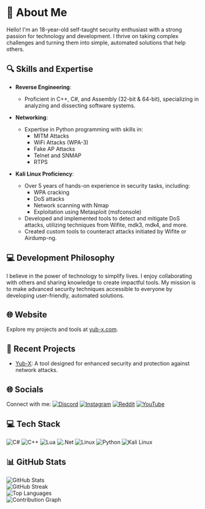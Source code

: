 # 💫 About Me
Hello! I'm an 18-year-old self-taught security enthusiast with a strong passion for technology and development. I thrive on taking complex challenges and turning them into simple, automated solutions that help others.

## 🔍 Skills and Expertise
- **Reverse Engineering**: 
  - Proficient in C++, C#, and Assembly (32-bit & 64-bit), specializing in analyzing and dissecting software systems.

- **Networking**:
  - Expertise in Python programming with skills in:
    - MITM Attacks
    - WiFi Attacks (WPA-3)
    - Fake AP Attacks
    - Telnet and SNMAP
    - RTPS

- **Kali Linux Proficiency**: 
  - Over 5 years of hands-on experience in security tasks, including:
    - WPA cracking
    - DoS attacks
    - Network scanning with Nmap
    - Exploitation using Metasploit (msfconsole)
  - Developed and implemented tools to detect and mitigate DoS attacks, utilizing techniques from Wifite, mdk3, mdk4, and more.
  - Created custom tools to counteract attacks initiated by Wifite or Airdump-ng.

## 💻 Development Philosophy
I believe in the power of technology to simplify lives. I enjoy collaborating with others and sharing knowledge to create impactful tools. My mission is to make advanced security techniques accessible to everyone by developing user-friendly, automated solutions.

## 🌐 Website
Explore my projects and tools at [yub-x.com](https://yub-x.com).

## 🚀 Recent Projects
- [Yub-X](https://github.com/YuB-W/yubx_protect): A tool designed for enhanced security and protection against network attacks.

## 🌐 Socials
Connect with me:
[![Discord](https://img.shields.io/badge/Discord-%237289DA.svg?style=for-the-badge&logo=discord&logoColor=white)](https://discord.gg/WDMFKezSMZ) 
[![Instagram](https://img.shields.io/badge/Instagram-%23E4405F.svg?style=for-the-badge&logo=Instagram&logoColor=white)](https://instagram.com/yub__y) 
[![Reddit](https://img.shields.io/badge/Reddit-%23FF4500.svg?style=for-the-badge&logo=Reddit&logoColor=white)](https://reddit.com/user/YuB-X) 
[![YouTube](https://img.shields.io/badge/YouTube-%23FF0000.svg?style=for-the-badge&logo=YouTube&logoColor=white)](https://youtube.com/@YuB-X) 

## 💻 Tech Stack
![C#](https://img.shields.io/badge/c%23-%23239120.svg?style=for-the-badge&logo=c-sharp&logoColor=white) 
![C++](https://img.shields.io/badge/c++-%2300599C.svg?style=for-the-badge&logo=c%2B%2B&logoColor=white) 
![Lua](https://img.shields.io/badge/lua-%232C2D72.svg?style=for-the-badge&logo=lua&logoColor=white) 
![.Net](https://img.shields.io/badge/.NET-5C2D91?style=for-the-badge&logo=.net&logoColor=white) 
![Linux](https://img.shields.io/badge/Linux-FCC624?style=for-the-badge&logo=linux&logoColor=black) 
![Python](https://img.shields.io/badge/Python-%23239120.svg?style=for-the-badge&logo=python&logoColor=white) 
![Kali Linux](https://img.shields.io/badge/Kali_Linux-557C94?style=for-the-badge&logo=kali-linux&logoColor=white)

## 📊 GitHub Stats
![GitHub Stats](https://github-readme-stats.vercel.app/api?username=YuB-W&theme=dark&hide_border=false&include_all_commits=false&count_private=false)  
![GitHub Streak](https://github-readme-streak-stats.herokuapp.com/?user=YuB-W&theme=dark&hide_border=false)  
![Top Languages](https://github-readme-stats.vercel.app/api/top-langs/?username=YuB-W&theme=dark&hide_border=false&include_all_commits=false&count_private=false&layout=compact)  
![Contribution Graph](https://github-readme-stats.vercel.app/api/generate_card?username=YuB-W&theme=dark&count_private=true)  
